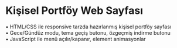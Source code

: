# Kişisel Portföy Web Sayfası
• HTML/CSS ile responsive tarzda hazırlanmış kişisel portföy sayfası  
• Gece/Gündüz modu, tema geçiş butonu, özgeçmiş indirme butonu  
• JavaScript ile menü açılır/kapanır, element animasyonlar
